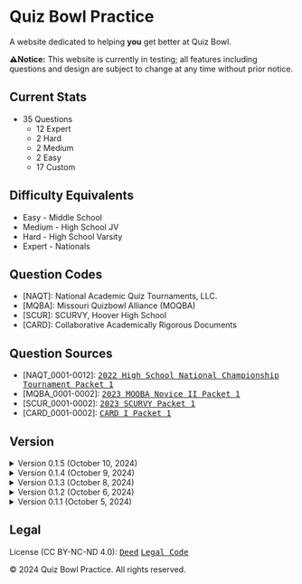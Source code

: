 # Quiz Bowl Practice
A website dedicated to helping **you** get better at Quiz Bowl.

**⚠️Notice:** This website is currently in testing; all features including questions and design are subject to change at any time without prior notice.

## Current Stats
* 35 Questions
  * 12 Expert
  * 2 Hard
  * 2 Medium
  * 2 Easy
  * 17 Custom

## Difficulty Equivalents
* Easy - Middle School
* Medium - High School JV
* Hard - High School Varsity
* Expert - Nationals

## Question Codes
* [NAQT]: National Academic Quiz Tournaments, LLC.
* [MQBA]: Missouri Quizbowl Alliance (MOQBA)
* [SCUR]: SCURVY, Hoover High School
* [CARD]: Collaborative Academically Rigorous Documents

## Question Sources
* [NAQT_0001-0012]: <kbd>[2022 High School National Championship Tournament Packet 1](https://www.naqt.com/samples/hsnct.pdf)</kbd>
* [MQBA_0001-0002]: <kbd>[2023 MOQBA Novice II Packet 1](https://files.quizbowlpackets.com/2986/MOQBA%20Novice%20II%20Packet%2001.pdf)</kbd>
* [SCUR_0001-0002]: <kbd>[2023 SCURVY Packet 1](https://files.quizbowlpackets.com/3115/SCURVY%20Packet%201-1.pdf)</kbd>
* [CARD_0001-0002]: <kbd>[CARD I Packet 1](https://files.quizbowlpackets.com/3064/Packet%201.docx)</kbd>

## Version
<!-- v0.1.5 -->
<details>
<summary>Version 0.1.5 (October 10, 2024)</summary>
0.1.5 (Beta 0, Build 1, Release 5)

* Added 5 custom questions
</details>
<!-- v0.1.4 -->
<details>
<summary>Version 0.1.4 (October 9, 2024)</summary>
0.1.4 (Beta 0, Build 1, Release 4)

* Added 10 custom questions
</details>
<!-- v0.1.3 -->
<details>
<summary>Version 0.1.3 (October 8, 2024)</summary>
0.1.3 (Beta 0, Build 1, Release 3)

* Added 5 questions (2 custom, 1 hard, 1 medium, 1 easy)
</details>
<!-- v0.1.2 -->
<details>
<summary>Version 0.1.2 (October 6, 2024)</summary>
0.1.2 (Beta 0, Build 1, Release 2)

* Added analytics
</details>
<!-- v0.1.1 -->
<details>
<summary>Version 0.1.1 (October 5, 2024)</summary>
0.1.1 (Beta 0, Build 1, Release 1)

* Added dark mode (unstable release)
* Added GB portal
</details>

## Legal
License (CC BY-NC-ND 4.0): <kbd>[Deed](https://creativecommons.org/licenses/by-nc-nd/4.0/)</kbd> <kbd>[Legal Code](https://creativecommons.org/licenses/by-nc-nd/4.0/legalcode.en)</kbd>

© 2024 Quiz Bowl Practice. All rights reserved.
